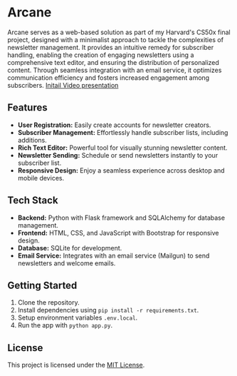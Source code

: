 # Arcane

Arcane serves as a web-based solution as part of my Harvard's CS50x final project, designed with a minimalist approach to tackle the complexities of newsletter management. It provides an intuitive remedy for subscriber handling, enabling the creation of engaging newsletters using a comprehensive text editor, and ensuring the distribution of personalized content. Through seamless integration with an email service, it optimizes communication efficiency and fosters increased engagement among subscribers. [Initail Video presentation](https://www.youtube.com/watch?v=Yr1_HLpfW2Q)

## Features

- **User Registration:** Easily create accounts for newsletter creators.
- **Subscriber Management:** Effortlessly handle subscriber lists, including additions.
- **Rich Text Editor:** Powerful tool for visually stunning newsletter content.
- **Newsletter Sending:** Schedule or send newsletters instantly to your subscriber list.
- **Responsive Design:** Enjoy a seamless experience across desktop and mobile devices.

## Tech Stack

- **Backend:** Python with Flask framework and SQLAlchemy for database management.
- **Frontend:** HTML, CSS, and JavaScript with Bootstrap for responsive design.
- **Database:** SQLite for development.
- **Email Service:** Integrates with an email service (Mailgun) to send newsletters and welcome emails.

## Getting Started

1. Clone the repository.
2. Install dependencies using `pip install -r requirements.txt`.
3. Setup environment variables `.env.local`.
4. Run the app with `python app.py`.

## License

This project is licensed under the [MIT License](LICENSE).

